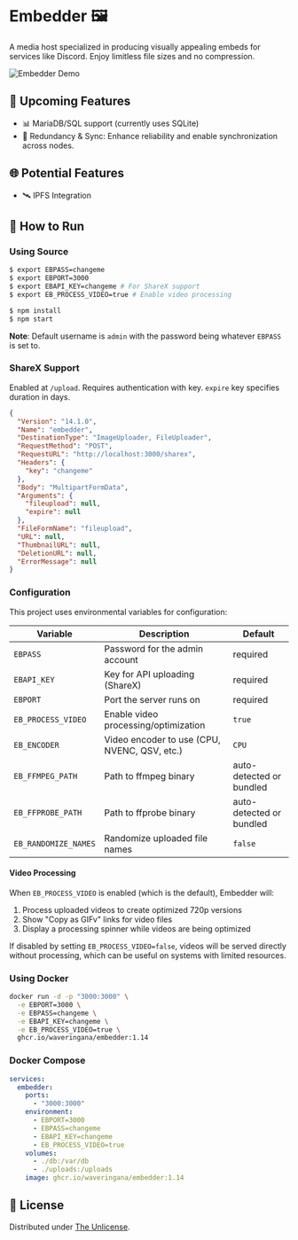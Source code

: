 # Embedder 🖼️

A media host specialized in producing visually appealing embeds for services like Discord. Enjoy limitless file sizes and no compression.

![Embedder Demo](documentation/readmegif.gif)

## 🚀 Upcoming Features

- 📊 MariaDB/SQL support (currently uses SQLite)
- 🔗 Redundancy & Sync: Enhance reliability and enable synchronization across nodes.

## 🌐 Potential Features

- 🛰️ IPFS Integration

## 🔧 How to Run

### Using Source

```bash
$ export EBPASS=changeme
$ export EBPORT=3000
$ export EBAPI_KEY=changeme # For ShareX support
$ export EB_PROCESS_VIDEO=true # Enable video processing

$ npm install
$ npm start
```

**Note**: Default username is `admin` with the password being whatever `EBPASS` is set to.

### ShareX Support

Enabled at `/upload`. Requires authentication with key. `expire` key specifies duration in days.

```json
{
  "Version": "14.1.0",
  "Name": "embedder",
  "DestinationType": "ImageUploader, FileUploader",
  "RequestMethod": "POST",
  "RequestURL": "http://localhost:3000/sharex",
  "Headers": {
    "key": "changeme"
  },
  "Body": "MultipartFormData",
  "Arguments": {
    "fileupload": null,
    "expire": null
  },
  "FileFormName": "fileupload",
  "URL": null,
  "ThumbnailURL": null,
  "DeletionURL": null,
  "ErrorMessage": null
}
```

### Configuration

This project uses environmental variables for configuration:

| Variable | Description | Default |
|----------|-------------|---------|
| `EBPASS` | Password for the admin account | required |
| `EBAPI_KEY` | Key for API uploading (ShareX) | required |
| `EBPORT` | Port the server runs on | required |
| `EB_PROCESS_VIDEO` | Enable video processing/optimization | `true` |
| `EB_ENCODER` | Video encoder to use (CPU, NVENC, QSV, etc.) | `CPU` |
| `EB_FFMPEG_PATH` | Path to ffmpeg binary | auto-detected or bundled |
| `EB_FFPROBE_PATH` | Path to ffprobe binary | auto-detected or bundled |
| `EB_RANDOMIZE_NAMES` | Randomize uploaded file names | `false` |

#### Video Processing

When `EB_PROCESS_VIDEO` is enabled (which is the default), Embedder will:

1. Process uploaded videos to create optimized 720p versions
2. Show "Copy as GIFv" links for video files
3. Display a processing spinner while videos are being optimized

If disabled by setting `EB_PROCESS_VIDEO=false`, videos will be served directly without processing, which can be useful on systems with limited resources.

### Using Docker

```bash
docker run -d -p "3000:3000" \
  -e EBPORT=3000 \
  -e EBPASS=changeme \
  -e EBAPI_KEY=changeme \
  -e EB_PROCESS_VIDEO=true \
  ghcr.io/waveringana/embedder:1.14
```

### Docker Compose

```yaml
services:
  embedder:
    ports:
      - "3000:3000"
    environment:
      - EBPORT=3000
      - EBPASS=changeme
      - EBAPI_KEY=changeme
      - EB_PROCESS_VIDEO=true
    volumes:
      - ./db:/var/db
      - ./uploads:/uploads
    image: ghcr.io/waveringana/embedder:1.14
```

## 📜 License

Distributed under [The Unlicense](https://opensource.org/licenses/unlicense).
